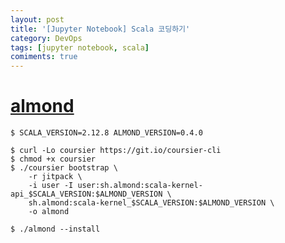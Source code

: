 ```yaml
---
layout: post
title: '[Jupyter Notebook] Scala 코딩하기'
category: DevOps
tags: [jupyter notebook, scala]
comiments: true
---
```


# [almond](https://almond.sh/docs/quick-start-install)


```shell
$ SCALA_VERSION=2.12.8 ALMOND_VERSION=0.4.0

$ curl -Lo coursier https://git.io/coursier-cli
$ chmod +x coursier
$ ./coursier bootstrap \
    -r jitpack \
    -i user -I user:sh.almond:scala-kernel-api_$SCALA_VERSION:$ALMOND_VERSION \
    sh.almond:scala-kernel_$SCALA_VERSION:$ALMOND_VERSION \
    -o almond

$ ./almond --install
```
